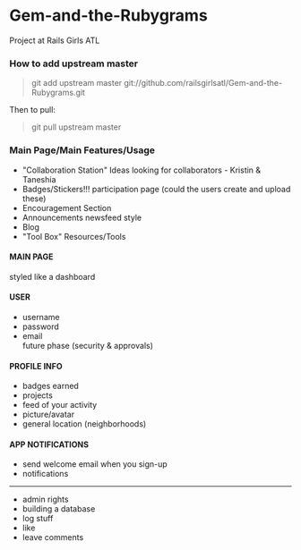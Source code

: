 # Gem-and-the-Rubygrams
Project at Rails Girls ATL 

### How to add upstream master

> git add upstream master git://github.com/railsgirlsatl/Gem-and-the-Rubygrams.git

Then to pull:
> git pull upstream master

### Main Page/Main Features/Usage

* "Collaboration Station" Ideas looking for collaborators - Kristin & Taneshia 
* Badges/Stickers!!! participation page (could the users create and upload these)  
* Encouragement Section  
* Announcements newsfeed style  
* Blog  
* "Tool Box" Resources/Tools  

#### MAIN PAGE
styled like a dashboard

#### USER
* username  
* password  
* email  
future phase (security & approvals)

#### PROFILE INFO
* badges earned  
* projects  
* feed of your activity  
* picture/avatar  
* general location (neighborhoods)

#### APP NOTIFICATIONS
* send welcome email when you sign-up
* notifications
	
---------------------------
* admin rights
* building a database  
* log stuff  
* like  
* leave comments
